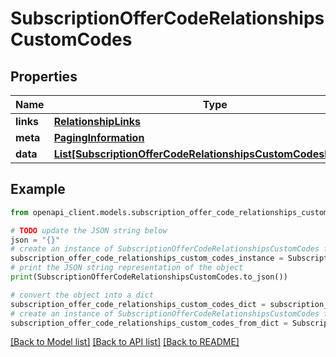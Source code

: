 # SubscriptionOfferCodeRelationshipsCustomCodes


## Properties

Name | Type | Description | Notes
------------ | ------------- | ------------- | -------------
**links** | [**RelationshipLinks**](RelationshipLinks.md) |  | [optional] 
**meta** | [**PagingInformation**](PagingInformation.md) |  | [optional] 
**data** | [**List[SubscriptionOfferCodeRelationshipsCustomCodesDataInner]**](SubscriptionOfferCodeRelationshipsCustomCodesDataInner.md) |  | [optional] 

## Example

```python
from openapi_client.models.subscription_offer_code_relationships_custom_codes import SubscriptionOfferCodeRelationshipsCustomCodes

# TODO update the JSON string below
json = "{}"
# create an instance of SubscriptionOfferCodeRelationshipsCustomCodes from a JSON string
subscription_offer_code_relationships_custom_codes_instance = SubscriptionOfferCodeRelationshipsCustomCodes.from_json(json)
# print the JSON string representation of the object
print(SubscriptionOfferCodeRelationshipsCustomCodes.to_json())

# convert the object into a dict
subscription_offer_code_relationships_custom_codes_dict = subscription_offer_code_relationships_custom_codes_instance.to_dict()
# create an instance of SubscriptionOfferCodeRelationshipsCustomCodes from a dict
subscription_offer_code_relationships_custom_codes_from_dict = SubscriptionOfferCodeRelationshipsCustomCodes.from_dict(subscription_offer_code_relationships_custom_codes_dict)
```
[[Back to Model list]](../README.md#documentation-for-models) [[Back to API list]](../README.md#documentation-for-api-endpoints) [[Back to README]](../README.md)


